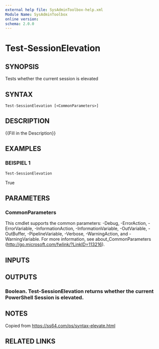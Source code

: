 ```yaml
---
external help file: SysAdminToolbox-help.xml
Module Name: SysAdminToolbox
online version:
schema: 2.0.0
---
```


# Test-SessionElevation

## SYNOPSIS
Tests whether the current session is elevated

## SYNTAX

```
Test-SessionElevation [<CommonParameters>]
```

## DESCRIPTION
{{Fill in the Description}}

## EXAMPLES

### BEISPIEL 1
```
Test-SessionElevation
```

True

## PARAMETERS

### CommonParameters
This cmdlet supports the common parameters: -Debug, -ErrorAction, -ErrorVariable, -InformationAction, -InformationVariable, -OutVariable, -OutBuffer, -PipelineVariable, -Verbose, -WarningAction, and -WarningVariable. For more information, see about_CommonParameters (http://go.microsoft.com/fwlink/?LinkID=113216).

## INPUTS

## OUTPUTS

### Boolean. Test-SessionElevation returns whether the current PowerShell Session is elevated.
## NOTES
Copied from https://ss64.com/ps/syntax-elevate.html

## RELATED LINKS
